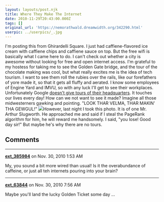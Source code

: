```yaml
---
layout: layouts/post.njk
title: Where They Make The Internet
date: 2010-11-29T20:43:00.000Z
tags: []
original_url: 'https://nemorathwald.dreamwidth.org/342290.html'
userpic: ../userpics/_.jpg
---
```

I'm posting this from Ghirardelli Square. I just had caffiene-flavored ice cream with caffiene chips and caffiene sauce on top. But the free wifi is basically what I came here to do. I can't check out whether a city is awesome without looking for free and open internet access. I'm grateful to my hostess for taking me to see the Golden Gate bridge, and the tour of the chocolate making was cool, but what really excites me is the idea of tech tourism. I want to see them roll the rubies over the rails, like our forefathers of yore made it, so that it gets all fluffy and aerated. I know some employees of Engine Yard and IMVU, so with any luck I'll get to see their workplaces. Unfortunately Google [doesn't give tours of their headquarters](http://www.google.nr/support/forum/p/gmail/thread?tid=5d841529a24f3d46&hl=en). It touches our lives every day! How can we not want to see it made? Imagine all those midwesterners gawking and pointing. "LOOK THAR VELMA, THAR MAKIN' THA GEWGUL!" ![](http://lh3.ggpht.com/_ENXtTKU9j1A/TPQ5DySrh_I/AAAAAAAAINw/f43GxC4YcGU/s288/slugworth.jpg)However, last night I took this photo. It is of one Mr. Arthur Slugworth. He approached me and said if I steal the PageRank algorithm for him, he will reward me handsomely. I said, "you lose! Good day sir!" But maybe he's why there are no tours.

## Comments

---

**[ext_385984](https://www.dreamwidth.org/users/ext_385984)** on Nov. 30, 2010 1:53 AM

My, you sound a bit more wired than usual! Is it the overabundance of caffeine, or just all teh internets pouring into your brain?

---

**[ext_63844](https://www.dreamwidth.org/users/ext_63844)** on Nov. 30, 2010 7:56 AM

Maybe you'll land the lucky Golden Ticket some day ...
